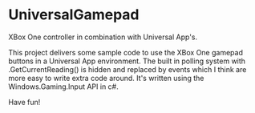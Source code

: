 # UniversalGamepad
XBox One controller in combination with Universal App's.

This project delivers some sample code to use the XBox One gamepad buttons in a Universal App environment.
The built in polling system with .GetCurrentReading() is hidden and replaced by events which I think are more easy to write extra code around. It's written using the Windows.Gaming.Input API in c#.

Have fun!
